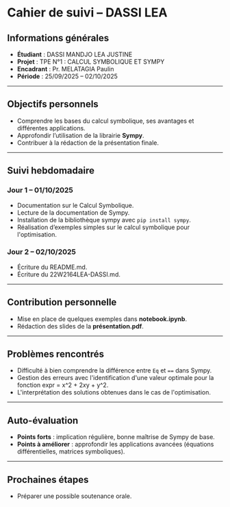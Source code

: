 # Cahier de suivi – DASSI LEA

## Informations générales
- **Étudiant** : DASSI MANDJO LEA JUSTINE  
- **Projet** : TPE N°1 : CALCUL SYMBOLIQUE ET SYMPY  
- **Encadrant** : Pr. MELATAGIA Paulin 
- **Période** : 25/09/2025 – 02/10/2025 

---

## Objectifs personnels
- Comprendre les bases du calcul symbolique, ses avantages et différentes applications.  
- Approfondir l’utilisation de la librairie **Sympy**.  
- Contribuer à la rédaction de la présentation finale.  

---

## Suivi hebdomadaire

### Jour 1 – 01/10/2025

- Documentation sur le Calcul Symbolique.
- Lecture de la documentation de Sympy.
- Installation de la bibliothèque sympy avec `pip install sympy`.
- Réalisation d’exemples simples sur le calcul symbolique pour l'optimisation.  

### Jour 2 – 02/10/2025
    
- Écriture du README.md.
- Écriture du 22W2164LEA-DASSI.md.

---

## Contribution personnelle

- Mise en place de quelques exemples dans **notebook.ipynb**.  
- Rédaction des slides de la **présentation.pdf**.  

---

## Problèmes rencontrés
- Difficulté à bien comprendre la différence entre `Eq` et `==` dans Sympy.  
- Gestion des erreurs avec l'identification d'une valeur optimale pour la fonction expr = x^2 + 2*x*y + y^2.
- L'interprétation des solutions obtenues dans le cas de l'optimisation.

---

## Auto-évaluation
- **Points forts** : implication régulière, bonne maîtrise de Sympy de base.  
- **Points à améliorer** : approfondir les applications avancées (équations différentielles, matrices symboliques).  

---

## Prochaines étapes
- Préparer une possible soutenance orale.  
